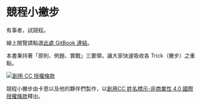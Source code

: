 # 競程小撇步

有事者，試競程。

線上閱覽請點選[此處 GitBook 連結](https://tmt514.gitbooks.io/the-code-tactics-book/content/)。

本書秉持著「原則、例題、實戰」三要領，讓大家快速吸收各 Trick（撇步）之重點。

<a rel="license" href="http://creativecommons.org/licenses/by-nc/4.0/"><img alt="創用 CC 授權條款" style="border-width:0" src="https://i.creativecommons.org/l/by-nc/4.0/88x31.png" /></a><br />

<span xmlns:dct="http://purl.org/dc/terms/" property="dct:title">競程小撇步</span>由<span xmlns:cc="http://creativecommons.org/ns#" property="cc:attributionName">卡恩以及他的夥伴們</span>製作，以<a rel="license" href="http://creativecommons.org/licenses/by-nc/4.0/">創用CC 姓名標示-非商業性 4.0 國際 授權條款</a>釋出。
